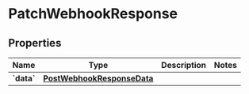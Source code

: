 
# PatchWebhookResponse

## Properties
| Name | Type | Description | Notes |
| ------------ | ------------- | ------------- | ------------- |
| **&#x60;data&#x60;** | [**PostWebhookResponseData**](PostWebhookResponseData.md) |  |  |



